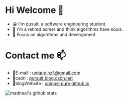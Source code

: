 <!--
**unique-pure/unique-pure** is a ✨ _special_ ✨ repository because its `README.md` (this file) appears on your GitHub profile.

Here are some ideas to get you started:

- 🔭 I’m currently working on ...
- 🌱 I’m currently learning ...
- 👯 I’m looking to collaborate on ...
- 🤔 I’m looking for help with ...
- 💬 Ask me about ...
- 📫 How to reach me: ...
- 😄 Pronouns: ...
- ⚡ Fun fact: ...
-->
# Hi Welcome 👋
- 😀 I'm pusuit, a software engineering student.
- 🌱 I'm a retired acmer and think algorithms have souls.
- 💫 Focus on algorithms and development.
# Contact me 📫
- 💬E-mail : [unique.hzf.@gmail.com](https://unique.hzf@gmail.com)
- 💬csdn : [pursuit.blog.csdn.net](https://blog.csdn.net/hzf0701?spm=1001.2101.3001.5343)
- 💬blogWebsite : [unique-pure.github.io](https://unique-pure.github.io)
  
![madneal's github stats](https://github-readme-stats.vercel.app/api?username=unique-pure&show_icons=true&theme=radical) <br/>
